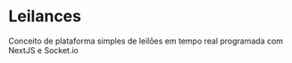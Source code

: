 # Leilances
Conceito de plataforma simples de leilões em tempo real programada com NextJS e Socket.io 

